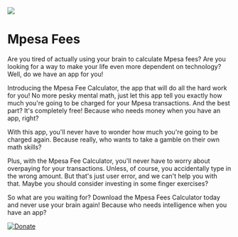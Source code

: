 ![](https://github.com/Inffinite/Mpesa-Fees/blob/main/assets/logo.png?raw=true)
# Mpesa Fees

Are you tired of actually using your brain to calculate Mpesa fees? Are you looking for a way to make your life even more dependent on technology? Well, do we have an app for you!

Introducing the Mpesa Fee Calculator, the app that will do all the hard work for you! No more pesky mental math, just let this app tell you exactly how much you're going to be charged for your Mpesa transactions. And the best part? It's completely free! Because who needs money when you have an app, right?

With this app, you'll never have to wonder how much you're going to be charged again. Because really, who wants to take a gamble on their own math skills?

Plus, with the Mpesa Fee Calculator, you'll never have to worry about overpaying for your transactions. Unless, of course, you accidentally type in the wrong amount. But that's just user error, and we can't help you with that. Maybe you should consider investing in some finger exercises?

So what are you waiting for? Download the Mpesa Fees Calculator today and never use your brain again! Because who needs intelligence when you have an app?

[![Donate](https://raw.githubusercontent.com/steverichey/google-play-badge-svg/266d2b2df26f10d3c00b8129a0bd9f6da6b19f00/img/en_get.svg)](https://play.google.com/store/apps/details?id=com.wrenix.mpesafees&hl=en&gl=US)
